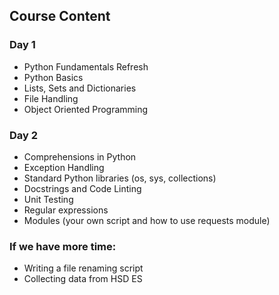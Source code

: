 ## Course Content

### Day 1
- Python Fundamentals Refresh
- Python Basics
- Lists, Sets and Dictionaries
- File Handling
- Object Oriented Programming
### Day 2
- Comprehensions in Python
- Exception Handling
- Standard Python libraries (os, sys, collections)
- Docstrings and Code Linting
- Unit Testing
- Regular expressions
- Modules (your own script and how to use requests module)

### If we have more time:
- Writing a file renaming script
- Collecting data from HSD ES